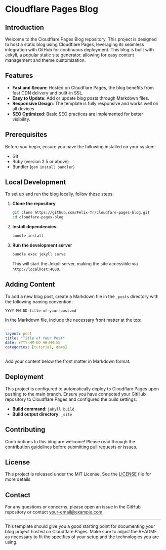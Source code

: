 
# Cloudflare Pages Blog

## Introduction

Welcome to the Cloudflare Pages Blog repository. This project is designed to host a static blog using Cloudflare Pages, leveraging its seamless integration with GitHub for continuous deployment. This blog is built with Jekyll, a popular static site generator, allowing for easy content management and theme customization.

## Features

- **Fast and Secure**: Hosted on Cloudflare Pages, the blog benefits from fast CDN delivery and built-in SSL.
- **Easy to Update**: Add or update blog posts through Markdown files.
- **Responsive Design**: The template is fully responsive and works well on all devices.
- **SEO Optimized**: Basic SEO practices are implemented for better visibility.

## Prerequisites

Before you begin, ensure you have the following installed on your system:
- Git
- Ruby (version 2.5 or above)
- Bundler (`gem install bundler`)

## Local Development

To set up and run the blog locally, follow these steps:

1. **Clone the repository**

   ```bash
   git clone https://github.com/Felix-Tr/cloudfare-pages-blog.git
   cd cloudfare-pages-blog
   ```

2. **Install dependencies**

   ```bash
   bundle install
   ```

3. **Run the development server**

   ```bash
   bundle exec jekyll serve
   ```
   This will start the Jekyll server, making the site accessible via `http://localhost:4000`.

## Adding Content

To add a new blog post, create a Markdown file in the `_posts` directory with the following naming convention:
```
YYYY-MM-DD-title-of-your-post.md
```
In the Markdown file, include the necessary front matter at the top:

```yaml
---
layout: post
title: "Title of Your Post"
date: YYYY-MM-DD HH:MM:SS
categories: [tutorial, demo]
---
```

Add your content below the front matter in Markdown format.

## Deployment

This project is configured to automatically deploy to Cloudflare Pages upon pushing to the main branch. Ensure you have connected your GitHub repository to Cloudflare Pages and configured the build settings:

- **Build command**: `jekyll build`
- **Build output directory**: `_site`

## Contributing

Contributions to this blog are welcome! Please read through the contribution guidelines before submitting pull requests or issues.

## License

This project is released under the MIT License. See the [LICENSE](LICENSE) file for more details.

## Contact

For any questions or concerns, please open an issue in the GitHub repository or contact [your-email@example.com](mailto:your-email@example.com).

---

This template should give you a good starting point for documenting your blog project hosted on Cloudflare Pages. Make sure to adjust the README as necessary to fit the specifics of your setup and the technologies you are using.
